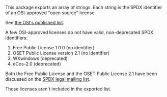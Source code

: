 This package exports an array of strings. Each string is the SPDX identifier of an OSI-approved "open source" license.

See [the OSI's published list](https://opensource.org/licenses/alphabetical).

A few OSI-approved licenses do not have valid, non-deprecated SPDX identifiers:

1. Free Public License 1.0.0 (no identifier)
2. OSET Public License version 2.1 (no identifier)
3. WXwindows (deprecated)
4. eCos-2.0 (deprecated)

Both the Free Public License and the OSET Public License 2.1 have been discussed on the [SPDX legal mailing list](https://lists.spdx.org/pipermail/spdx-legal/).

Those licenses aren't included in the exported list.
